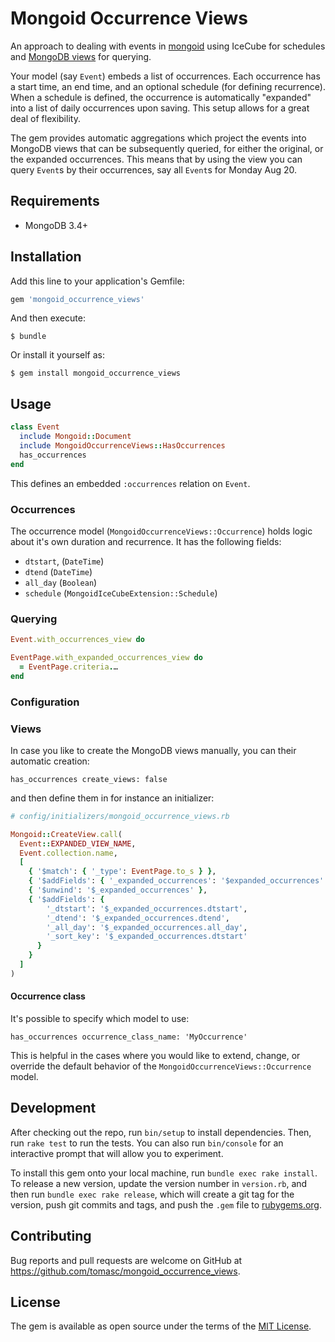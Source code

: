 # Mongoid Occurrence Views

An approach to dealing with events in [mongoid](https://github.com/mongodb/mongoid) using IceCube for schedules and [MongoDB views](https://docs.mongodb.com/manual/core/views) for querying.

Your model (say `Event`) embeds a list of occurrences. Each occurrence has a start time, an end time, and an optional schedule (for defining recurrence). When a schedule is defined, the occurrence is automatically "expanded" into a list of daily occurrences upon saving. This setup allows for a great deal of flexibility.

The gem provides automatic aggregations which project the events into MongoDB views that can be subsequently queried, for either the original, or the expanded occurrences. This means that by using the view you can query `Event`s by their occurrences, say all `Event`s for Monday Aug 20.

<!-- A list of occurrences (embedded in a Mongoid Document, each defined by datetime from & datetime to) is expanded (typically on save) into a list of daily occurrences. Two aggregations project the events into Mongodb views (3.4+) that can be subsequently queried – both for the original, or the expanded occurrences. -->

<!-- Use [MongoDB views](https://docs.mongodb.com/manual/core/views) for querying events with multiple occurrences. -->

## Requirements

* MongoDB 3.4+

## Installation

Add this line to your application's Gemfile:

```ruby
gem 'mongoid_occurrence_views'
```

And then execute:

    $ bundle

Or install it yourself as:

    $ gem install mongoid_occurrence_views

## Usage

```ruby
class Event
  include Mongoid::Document
  include MongoidOccurrenceViews::HasOccurrences
  has_occurrences
end
```

This defines an embedded `:occurrences` relation on `Event`.

### Occurrences

The occurrence model (`MongoidOccurrenceViews::Occurrence`) holds logic about it's own duration and recurrence.
It has the following fields:
* `dtstart`, (`DateTime`)
* `dtend` (`DateTime`)
* `all_day` (`Boolean`)
* `schedule` (`MongoidIceCubeExtension::Schedule`)

### Querying

```ruby
Event.with_occurrences_view do
```

```ruby
EventPage.with_expanded_occurrences_view do
  = EventPage.criteria.…
end
```

### Configuration

### Views

In case you like to create the MongoDB views manually, you can their automatic
creation:

`has_occurrences create_views: false`

and then define them in for instance an initializer:

```ruby
# config/initializers/mongoid_occurrence_views.rb

Mongoid::CreateView.call(
  Event::EXPANDED_VIEW_NAME,
  Event.collection.name,
  [
    { '$match': { '_type': EventPage.to_s } },
    { '$addFields': { '_expanded_occurrences': '$expanded_occurrences' } },
    { '$unwind': '$_expanded_occurrences' },
    { '$addFields': {
        '_dtstart': '$_expanded_occurrences.dtstart',
        '_dtend': '$_expanded_occurrences.dtend',
        '_all_day': '$_expanded_occurrences.all_day',
        '_sort_key': '$_expanded_occurrences.dtstart'
      }
    }
  ]
)
```

#### Occurrence class

It's possible to specify which model to use:

`has_occurrences occurrence_class_name: 'MyOccurrence'`

This is helpful in the cases where you would like to extend, change, or override
the default behavior of the `MongoidOccurrenceViews::Occurrence` model.

## Development

After checking out the repo, run `bin/setup` to install dependencies. Then, run `rake test` to run the tests. You can also run `bin/console` for an interactive prompt that will allow you to experiment.

To install this gem onto your local machine, run `bundle exec rake install`. To release a new version, update the version number in `version.rb`, and then run `bundle exec rake release`, which will create a git tag for the version, push git commits and tags, and push the `.gem` file to [rubygems.org](https://rubygems.org).

## Contributing

Bug reports and pull requests are welcome on GitHub at https://github.com/tomasc/mongoid_occurrence_views.

## License

The gem is available as open source under the terms of the [MIT License](https://opensource.org/licenses/MIT).
